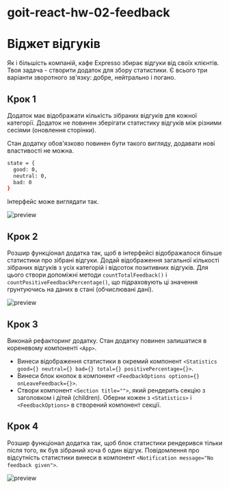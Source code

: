 # goit-react-hw-02-feedback

# Віджет відгуків

Як і більшість компаній, кафе Expresso збирає відгуки від своїх клієнтів. Твоя
задача - створити додаток для збору статистики. Є всього три варіанти зворотного
зв'язку: добре, нейтрально і погано.

## Крок 1

Додаток має відображати кількість зібраних відгуків для кожної категорії.
Додаток не повинен зберігати статистику відгуків між різними сесіями (оновлення
сторінки).

Стан додатку обов'язково повинен бути такого вигляду, додавати нові властивості
не можна.

```bash
state = {
  good: 0,
  neutral: 0,
  bad: 0
}
```

Інтерфейс може виглядати так.

![preview](./mockup/step-1.png)

## Крок 2

Розшир функціонал додатка так, щоб в інтерфейсі відображалося більше статистики
про зібрані відгуки. Додай відображення загальної кількості зібраних відгуків з
усіх категорій і відсоток позитивних відгуків. Для цього створи допоміжні методи
`countTotalFeedback()` і `countPositiveFeedbackPercentage()`, що підраховують ці
значення грунтуючись на даних в стані (обчислювані дані).

![preview](./mockup/step-2.png)

## Крок 3

Виконай рефакторинг додатку. Стан додатку повинен залишатися в кореневому
компоненті `<App>`.

- Винеси відображення статистики в окремий компонент
  `<Statistics good={} neutral={} bad={} total={} positivePercentage={}>`.
- Винеси блок кнопок в компонент
  `<FeedbackOptions options={} onLeaveFeedback={}>`.
- Створи компонент `<Section title="">`, який рендерить секцію з заголовком і
  дітей (children). Оберни кожен з `<Statistics>` і `<FeedbackOptions>` в
  створений компонент секції.

## Крок 4

Розшир функціонал додатка так, щоб блок статистики рендерився тільки після того,
як був зібраний хоча б один відгук. Повідомлення про відсутність статистики
винеси в компонент `<Notification message="No feedback given">`.

![preview](./mockup/preview.gif)
